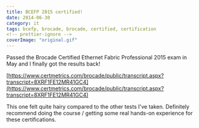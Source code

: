 ```yaml
---
title: BCEFP 2015 certified!
date: 2014-06-30
category: it
tags: bcefp, brocade, brocade, certified, certification
<!-- prettier-ignore -->
coverImage: "original.gif"
---
```


Passed the Brocade Certified Ethernet Fabric Professional 2015 exam in May and I
finally got the results back!

[https://www.certmetrics.com/brocade/public/transcript.aspx?transcript=8XRF1FE12MR41GC4](https://www.certmetrics.com/brocade/public/transcript.aspx?transcript=8XRF1FE12MR41GC4)

This one felt quite hairy compared to the other tests I've taken. Definitely
recommend doing the course / getting some real hands-on experience for
these certifications.
